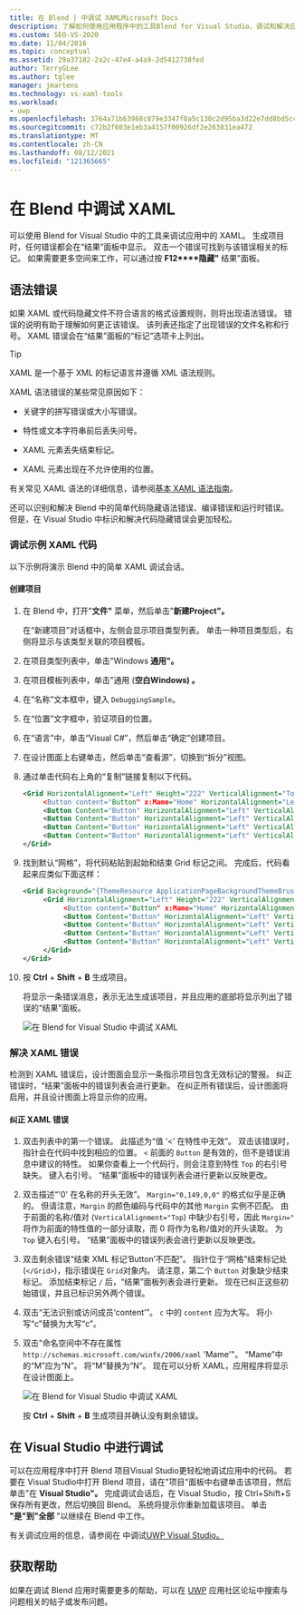 ```yaml
---
title: 在 Blend | 中调试 XAMLMicrosoft Docs
description: 了解如何使用应用程序中的工具Blend for Visual Studio、调试和解决应用中的 XAML 错误。
ms.custom: SEO-VS-2020
ms.date: 11/04/2016
ms.topic: conceptual
ms.assetid: 29a37182-2a2c-47e4-a4a9-2d5412738fed
author: TerryGLee
ms.author: tglee
manager: jmartens
ms.technology: vs-xaml-tools
ms.workload:
- uwp
ms.openlocfilehash: 3764a71b63968c879e3347f0a5c130c2d95ba3d22e7dd8bd5cc8914ccfa50669
ms.sourcegitcommit: c72b2f603e1eb3a4157f00926df2e263831ea472
ms.translationtype: MT
ms.contentlocale: zh-CN
ms.lasthandoff: 08/12/2021
ms.locfileid: "121365665"
---
```

# <a name="debug-xaml-in-blend"></a>在 Blend 中调试 XAML

可以使用 Blend for Visual Studio 中的工具来调试应用中的 XAML。 生成项目时，任何错误都会在“结果”面板中显示。 双击一个错误可找到与该错误相关的标记。 如果需要更多空间来工作，可以通过按 **F12****隐藏"** 结果"面板。

## <a name="syntax-errors"></a>语法错误

如果 XAML 或代码隐藏文件不符合语言的格式设置规则，则将出现语法错误。 错误的说明有助于理解如何更正该错误。 该列表还指定了出现错误的文件名称和行号。 XAML 错误会在“结果”面板的“标记”选项卡上列出。

> [!TIP]
> XAML 是一个基于 XML 的标记语言并遵循 XML 语法规则。

XAML 语法错误的某些常见原因如下：

- 关键字的拼写错误或大小写错误。

- 特性或文本字符串前后丢失问号。

- XAML 元素丢失结束标记。

- XAML 元素出现在不允许使用的位置。

有关常见 XAML 语法的详细信息，请参阅[基本 XAML 语法指南](/windows/uwp/xaml-platform/xaml-syntax-guide)。

还可以识别和解决 Blend 中的简单代码隐藏语法错误、编译错误和运行时错误。 但是，在 Visual Studio 中标识和解决代码隐藏错误会更加轻松。

### <a name="debugging-sample-xaml-code"></a>调试示例 XAML 代码

以下示例将演示 Blend 中的简单 XAML 调试会话。

#### <a name="to-create-a-project"></a>创建项目

1. 在 Blend 中，打开"**文件"** 菜单，然后单击"**新建Project"。**

    在“新建项目”对话框中，左侧会显示项目类型列表。 单击一种项目类型后，右侧将显示与该类型关联的项目模板。

2. 在项目类型列表中，单击"Windows **通用"。**

3. 在项目模板列表中，单击"通用 (**空白Windows) 。**

4. 在“名称”文本框中，键入 `DebuggingSample`。 

5. 在“位置”文字框中，验证项目的位置。

6. 在“语言”中，单击“Visual C#”，然后单击“确定”创建项目。

7. 在设计图面上右键单击，然后单击“查看源”，切换到“拆分”视图。 

8. 通过单击代码右上角的“复制”链接复制以下代码。

   ```xml
   <Grid HorizontalAlignment="Left" Height="222" VerticalAlignment="Top>
        <Button content="Button" x:Mame="Home" HorizontalAlignment="Left" VerticalAlignment="Top"/>
        <Button Content="Button" HorizontalAlignment="Left" VerticalAlignment="Top" Margin="0,38,0,0">
        <Button Content="Button" HorizontalAlignment="Left" VerticalAlignment="Top" Margin="0,75,0,0"/>
        <Button Content="Button" HorizontalAlignment="Left" VerticalAlignment="Top" Margin="0,112,0,0"/>
        <Button Content="Button" HorizontalAlignment="Left" VerticalAlignment="Top Margin="0,149,0,0"/>
   </Grid>
   ```

9. 找到默认“网格”，将代码粘贴到起始和结束 Grid 标记之间。 完成后，代码看起来应类似下面这样：

    ```xml
    <Grid Background="{ThemeResource ApplicationPageBackgroundThemeBrush}">
         <Grid HorizontalAlignment="Left" Height="222" VerticalAlignment="Top>
              <Button content="Button" x:Mame="Home" HorizontalAlignment="Left" VerticalAlignment="Top"/>
              <Button Content="Button" HorizontalAlignment="Left" VerticalAlignment="Top" Margin="0,38,0,0">
              <Button Content="Button" HorizontalAlignment="Left" VerticalAlignment="Top" Margin="0,75,0,0"/>
              <Button Content="Button" HorizontalAlignment="Left" VerticalAlignment="Top" Margin="0,112,0,0"/>
              <Button Content="Button" HorizontalAlignment="Left" VerticalAlignment="Top Margin="0,149,0,0"/>
         </Grid>
    </Grid>
    ```

10. 按 **Ctrl** + **Shift** + **B** 生成项目。

    将显示一条错误消息，表示无法生成该项目，并且应用的底部将显示列出了错误的“结果”面板。

    ![在 Blend for Visual Studio 中调试 XAML](../debugger/media/blend_debugxaml_xaml.png "blend_debugXAML_XAML")

### <a name="resolve-xaml-errors"></a>解决 XAML 错误

检测到 XAML 错误后，设计图面会显示一条指示项目包含无效标记的警报。 纠正错误时，“结果”面板中的错误列表会进行更新。 在纠正所有错误后，设计图面将启用，并且设计图面上将显示你的应用。

#### <a name="to-resolve-the-xaml-errors"></a>纠正 XAML 错误

1. 双击列表中的第一个错误。 此描述为“值 ‘<’ 在特性中无效”。 双击该错误时，指针会在代码中找到相应的位置。 `<` 前面的 `Button` 是有效的，但不是错误消息中建议的特性。 如果你查看上一个代码行，则会注意到特性 `Top` 的右引号缺失。 键入右引号。 “结果”面板中的错误列表会进行更新以反映更改。

2. 双击描述“'0' 在名称的开头无效”。 `Margin="0,149,0,0"` 的格式似乎是正确的。 但请注意，`Margin` 的颜色编码与代码中的其他 `Margin` 实例不匹配。 由于前面的名称/值对 (`VerticalAlignment="Top`) 中缺少右引号，因此 `Margin="` 将作为前面的特性值的一部分读取，而 0 将作为名称/值对的开头读取。 为 `Top` 键入右引号。 “结果”面板中的错误列表会进行更新以反映更改。

3. 双击剩余错误“结束 XML 标记‘Button’不匹配”。 指针位于“网格”结束标记处 (`</Grid>`)，指示错误在 `Grid`对象内。 请注意，第二个 `Button` 对象缺少结束标记。 添加结束标记 `/` 后，“结果”面板列表会进行更新。 现在已纠正这些初始错误，并且已标识另外两个错误。

4. 双击“无法识别或访问成员‘content’”。 `c` 中的 `content` 应为大写。 将小写“c”替换为大写“c”。

5. 双击"命名空间中不存在属性 `http://schemas.microsoft.com/winfx/2006/xaml` 'Mame'"。 “Mame”中的“M”应为“N”。 将“M”替换为“N”。 现在可以分析 XAML，应用程序将显示在设计图面上。

    ![在 Blend for Visual Studio 中调试 XAML](../debugger/media/blend_debugartboard_xaml.png "blend_debugArtboard_XAML")

    按 **Ctrl** + **Shift** + **B** 生成项目并确认没有剩余错误。

## <a name="debug-in-visual-studio"></a>在 Visual Studio 中进行调试

可以在应用程序中打开 Blend 项目Visual Studio更轻松地调试应用中的代码。 若要在 Visual Studio中打开 Blend 项目，请在"项目"面板中右键单击该项目，然后单击"在 **Visual Studio"。** 完成调试会话后，在 Visual Studio，按 Ctrl+Shift+S 保存所有更改，然后切换回 Blend。 系统将提示你重新加载该项目。 单击 **"是"到"全部** "以继续在 Blend 中工作。

有关调试应用的信息，请参阅在 中调试[UWP Visual Studio。](../debugger/debugging-windows-store-and-windows-universal-apps.md)

## <a name="get-help"></a>获取帮助

如果在调试 Blend 应用时需要更多的帮助，可以在 [UWP](https://social.msdn.microsoft.com/Forums/windowsapps/home?category=windowsapps) 应用社区论坛中搜索与问题相关的帖子或发布问题。
